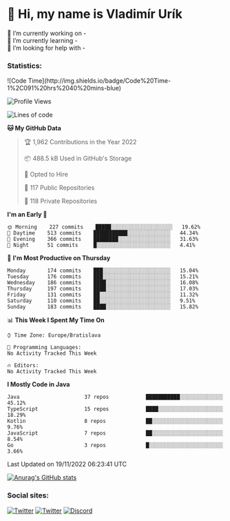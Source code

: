 <h1> 👋 Hi, my name is Vladimír Urík</h1>
<p>
 🔭 I’m currently working on -<br>
 🌱 I’m currently learning -<br>
 🤔 I’m looking for help with -<br>
</p>
<h3>Statistics:</h3>
<!--START_SECTION:waka-->
![Code Time](http://img.shields.io/badge/Code%20Time-1%2C091%20hrs%2040%20mins-blue)

![Profile Views](http://img.shields.io/badge/Profile%20Views-1-blue)

![Lines of code](https://img.shields.io/badge/From%20Hello%20World%20I%27ve%20Written-3%20Million%20lines%20of%20code-blue)

**🐱 My GitHub Data** 

> 🏆 1,962 Contributions in the Year 2022
 > 
> 📦 488.5 kB Used in GitHub's Storage 
 > 
> 💼 Opted to Hire
 > 
> 📜 117 Public Repositories 
 > 
> 🔑 118 Private Repositories  
 > 
**I'm an Early 🐤** 

```text
🌞 Morning    227 commits    █████░░░░░░░░░░░░░░░░░░░░   19.62% 
🌆 Daytime    513 commits    ███████████░░░░░░░░░░░░░░   44.34% 
🌃 Evening    366 commits    ████████░░░░░░░░░░░░░░░░░   31.63% 
🌙 Night      51 commits     █░░░░░░░░░░░░░░░░░░░░░░░░   4.41%

```
📅 **I'm Most Productive on Thursday** 

```text
Monday       174 commits    ███░░░░░░░░░░░░░░░░░░░░░░   15.04% 
Tuesday      176 commits    ███░░░░░░░░░░░░░░░░░░░░░░   15.21% 
Wednesday    186 commits    ████░░░░░░░░░░░░░░░░░░░░░   16.08% 
Thursday     197 commits    ████░░░░░░░░░░░░░░░░░░░░░   17.03% 
Friday       131 commits    ██░░░░░░░░░░░░░░░░░░░░░░░   11.32% 
Saturday     110 commits    ██░░░░░░░░░░░░░░░░░░░░░░░   9.51% 
Sunday       183 commits    ████░░░░░░░░░░░░░░░░░░░░░   15.82%

```


📊 **This Week I Spent My Time On** 

```text
⌚︎ Time Zone: Europe/Bratislava

💬 Programming Languages: 
No Activity Tracked This Week

🔥 Editors: 
No Activity Tracked This Week

```

**I Mostly Code in Java** 

```text
Java                     37 repos            ███████████░░░░░░░░░░░░░░   45.12% 
TypeScript               15 repos            ████░░░░░░░░░░░░░░░░░░░░░   18.29% 
Kotlin                   8 repos             ██░░░░░░░░░░░░░░░░░░░░░░░   9.76% 
JavaScript               7 repos             ██░░░░░░░░░░░░░░░░░░░░░░░   8.54% 
Go                       3 repos             █░░░░░░░░░░░░░░░░░░░░░░░░   3.66%

```



 Last Updated on 19/11/2022 06:23:41 UTC
<!--END_SECTION:waka-->

[![Anurag's GitHub stats](https://github-readme-stats.vercel.app/api?username=vladimir-urik)](https://github.com/anuraghazra/github-readme-stats)

<h3>Social sites:</h3>
<p><a href="https://twitter.com/GGGEDR" target="_blank"><img alt="Twitter" src="https://img.shields.io/badge/twitter-%231DA1F2.svg?&style=for-the-badge&logo=twitter&logoColor=white" /></a> <a href="https://www.reddit.com/user/GGGEDR" target="_blank"><img alt="Twitter" src="https://img.shields.io/badge/reddit-%23FE6262.svg?&style=for-the-badge&logo=reddit&logoColor=white" /></a> <a href="https://discord.com/users/535708984959827978" target="_blank"><img alt="Discord" src="https://img.shields.io/badge/discord-%235865f2.svg?&style=for-the-badge&logo=discord&logoColor=white" />
</p>
